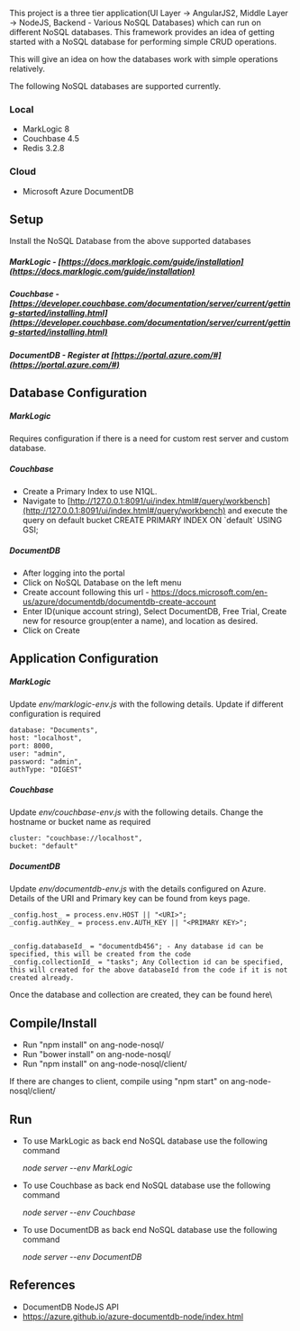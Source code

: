 
This project is a three tier application(UI Layer -&gt; AngularJS2, Middle Layer -&gt; NodeJS, Backend - Various NoSQL Databases) which can run on different NoSQL databases. This framework provides an idea of getting started with a NoSQL database for performing simple CRUD operations.

This will give an idea on how the databases work with simple operations relatively.


The following NoSQL databases are supported currently.

### Local
- MarkLogic 8
- Couchbase 4.5
- Redis 3.2.8

### Cloud
- Microsoft Azure DocumentDB

## Setup

Install the NoSQL Database from the above supported databases

##### MarkLogic - [https://docs.marklogic.com/guide/installation](https://docs.marklogic.com/guide/installation)

##### Couchbase - [https://developer.couchbase.com/documentation/server/current/getting-started/installing.html](https://developer.couchbase.com/documentation/server/current/getting-started/installing.html)

##### DocumentDB - Register at [https://portal.azure.com/#](https://portal.azure.com/#)


## Database Configuration

##### MarkLogic
Requires configuration if there is a need for custom rest server and custom database.

##### Couchbase  
- Create a Primary Index to use N1QL.
- Navigate to [http://127.0.0.1:8091/ui/index.html#/query/workbench](http://127.0.0.1:8091/ui/index.html#/query/workbench) and execute the query on default bucket
 CREATE PRIMARY INDEX ON \`default\` USING GSI;

##### DocumentDB
- After logging into the portal
- Click on NoSQL Database on the left menu
- Create account following this url - https://docs.microsoft.com/en-us/azure/documentdb/documentdb-create-account
- Enter ID(unique account string), Select DocumentDB, Free Trial, Create new for resource group(enter a name), and location as desired.
- Click on Create

## Application Configuration

##### MarkLogic
Update _env/marklogic-env.js_ with the following details. Update if different configuration is required

	database: "Documents",
	host: "localhost",
	port: 8000,
	user: "admin",
	password: "admin",
	authType: "DIGEST"

##### Couchbase
Update _env/couchbase-env.js_ with the following details. Change the hostname or bucket name as required

	cluster: "couchbase://localhost",
	bucket: "default"

##### DocumentDB 
Update _env/documentdb-env.js_ with the details configured on Azure. Details of the URI and Primary key can be found from keys page.

	_config.host_ = process.env.HOST || "<URI>";
	_config.authKey_ = process.env.AUTH_KEY || "<PRIMARY KEY>";


	_config.databaseId_ = "documentdb456"; - Any database id can be specified, this will be created from the code
	_config.collectionId_ = "tasks"; Any Collection id can be specified, this will created for the above databaseId from the code if it is not created already.

 Once the database and collection are created, they can be found here\
 

## Compile/Install

- Run "npm install" on ang-node-nosql/
- Run "bower install" on ang-node-nosql/
- Run "npm install" on ang-node-nosql/client/

If there are changes to client, compile using "npm start" on ang-node-nosql/client/

## Run

- To use MarkLogic as back end NoSQL database use the following command
	
	_node server --env MarkLogic_

- To use Couchbase as back end NoSQL database use the following command

	_node server --env Couchbase_

- To use DocumentDB as back end NoSQL database use the following command

	_node server --env DocumentDB_

## References
- DocumentDB NodeJS API
 - https://azure.github.io/azure-documentdb-node/index.html